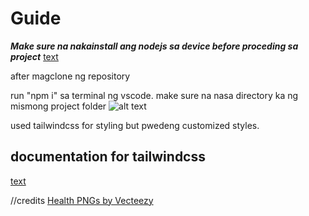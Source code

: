 # Guide


***Make sure na nakainstall ang nodejs sa device before proceding sa project***
[text](https://nodejs.org/en)

after magclone ng repository

run "npm i" sa terminal ng vscode. make sure na nasa directory ka ng mismong project folder
![alt text](image.png)






used tailwindcss for styling but pwedeng customized styles.

## documentation for tailwindcss
[text](https://tailwindcss.com/docs/font-family)


//credits
<a href="https://www.vecteezy.com/free-png/health">Health PNGs by Vecteezy</a>